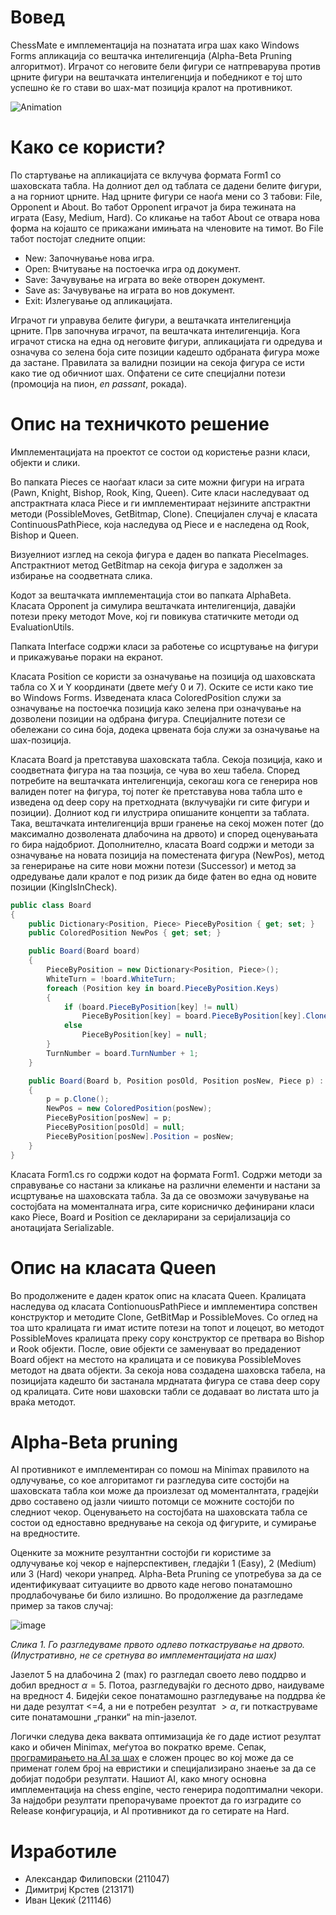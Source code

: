 # Вовед

ChessMate е имплементација на познатата игра шах како Windows Forms апликација со вештачка интелигенција (Alpha-Beta Pruning алгоритмот). Играчот со неговите бели фигури се натпреварува против црните фигури на вештачката интелигенција и победникот е тој што успешно ќе го стави во шах-мат позиција кралот на противникот.

![Animation](https://github.com/afilipovski/ChessMate/assets/69673676/f97a61ae-f8dd-4374-bdd0-cd6bd95b2a68)


# Како се користи?

По стартување на апликацијата се вклучува формата Form1 со шаховската табла. На долниот дел од таблата се дадени белите фигури, а на горниот црните. 
Над црните фигури се наоѓа мени со 3 табови: File, Opponent и About. Во табот Opponent играчот ја бира тежината на играта (Easy, Medium, Hard). Со кликање на табот About се отвара нова форма на којашто се прикажани имињата на членовите на тимот. Во File табот постојат следните опции:
- New: Започнување нова игра.
- Open: Вчитување на постоечка игра од документ.
- Save: Зачувување на играта во веќе отворен документ.
- Save as: Зачувување на играта во нов документ.
- Exit: Излегување од апликацијата.

Играчот ги управува белите фигури, а вештачката интелигенција црните. Прв започнува играчот, па вештачката интелигенција. Кога играчот стиска на една од неговите фигури, апликацијата ги одредува и означува со зелена боја сите позиции кадешто одбраната фигура може да застане. Правилата за валидни позиции на секоја фигура се исти како тие од обичниот шах. Опфатени се сите специјални потези (промоција на пион, *en passant*, рокада).

# Опис на техничкото решение
Имплементацијата на проектот се состои од користење разни класи, објекти и слики.

Во папката Pieces се наоѓаат класи за сите можни фигури на играта (Pawn, Knight, Bishop, Rook, King, Queen). Сите класи наследуваат од апстрактната класа Piece и ги имплементираат нејзините апстрактни методи (PossibleMoves, GetBitmap, Clone). Специјален случај е класата ContinuousPathPiece, која наследува од Piece и е наследена од Rook, Bishop и Queen. 

Визуелниот изглед на секоја фигура е даден во папката PieceImages. Апстрактниот метод GetBitmap на секоја фигура е задолжен за избирање на соодветната слика.

Кодот за вештачката имплементација стои во папката AlphaBeta. Класата Opponent ја симулира вештачката интелигенција, давајќи потези преку методот Move, кој ги повикува статичките методи од EvaluationUtils.   

Папката Interface содржи класи за работење со исцртување на фигури и прикажување пораки на екранот.

Класата Position се користи за означување на позиција од шаховската табла со X и Y координати (двете меѓу 0 и 7). Оските се исти како тие во Windows Forms. Изведената класа ColoredPosition служи за означување на постоечка позиција како зелена при означување на дозволени позиции на одбрана фигура. Специјалните потези се обележани со сина боја, додека црвената боја служи за означување на шах-позиција.

Класата Board ја претставува шаховската табла. Секоја позиција, како и соодветната фигура на таа позција, се чува во хеш табела. Според потребите на вештачката интелигенција, секогаш кога се генерира нов валиден потег на фигура, тој потег ќе претставува нова табла што е изведена од deep copy на претходната (вклучувајќи ги сите фигури и позиции). Долниот код ги илустрира опишаните концепти за таблата. Така, вештачката интелигенција врши гранење на секој можен потег (до максимално дозволената длабочина на дрвото) и според оценувањата го бира најдобриот. Дополнително, класата Board содржи и методи за означување на новата позиција на поместената фигура (NewPos), метод за генерирање на сите нови можни потези (Successor) и метод за одредување дали кралот е под ризик да биде фатен во една од новите позиции (KingIsInCheck).

```c#
public class Board
{
	public Dictionary<Position, Piece> PieceByPosition { get; set; }
	public ColoredPosition NewPos { get; set; }

	public Board(Board board)
	{
		PieceByPosition = new Dictionary<Position, Piece>();
		WhiteTurn = !board.WhiteTurn;
		foreach (Position key in board.PieceByPosition.Keys)
		{
			if (board.PieceByPosition[key] != null)
			    PieceByPosition[key] = board.PieceByPosition[key].Clone();
			else
			    PieceByPosition[key] = null;
		}
		TurnNumber = board.TurnNumber + 1;
	}

	public Board(Board b, Position posOld, Position posNew, Piece p) : this(b)
	{
		p = p.Clone();
		NewPos = new ColoredPosition(posNew);
		PieceByPosition[posNew] = p;
		PieceByPosition[posOld] = null;
		PieceByPosition[posNew].Position = posNew;
	}
}
```
Класата Form1.cs го содржи кодот на формата Form1. Содржи методи за справување со настани за кликање на различни елементи и настани за исцртување на шаховската табла. За да се овозможи зачувување на состојбата на моменталната игра, сите корисничко дефинирани класи како Piece, Board и Position се декларирани за серијализација со анотацијата Serializable.

# Опис на класата Queen

Во продолжените е даден краток опис на класата Queen. Кралицата наследува од класата ContionuousPathPiece и имплементира сопствен конструктор и методите Clone, GetBitMap и PossibleMoves. Со оглед на тоа што кралицата ги имат истите потези на топот и лоцецот, во методот PossibleMoves кралицата преку copy конструктор се претвара во Bishop и Rook објекти. После, овие објекти се заменуваат во предадениот Board објект на местото на кралицата и се повикува PossibleMoves методот на двата објекти. За секоја нова создадена шаховска табела, на позицијата кадешто би застанала мрднатата фигура се става deep copy од кралицата. Сите нови шаховски табли се додаваат во листата што ја враќа методот.

# Alpha-Beta pruning

AI противникот е имплементиран со помош на Minimax правилото на одлучување, со кое алгоритамот ги разгледува сите состојби на шаховската табла кои може да произлезат од моменталнтата, градејќи дрво составено од јазли чиишто потомци се можните состојби по следниот чекор. Оценувањето на состојбата на шаховската табла се состои од едноставно вреднување на секоја од фигурите, и сумирање на вредностите.

Оценките за можните резултантни состојби ги користиме за одлучување кој чекор е најперспективен, гледајќи 1 (Easy), 2 (Medium) или 3 (Hard) чекори унапред. Alpha-Beta Pruning се употребува за да се идентификуваат ситуациите во дрвото каде негово понатамошно продлабочување би било излишно. Во продолжение да разгледаме пример за таков случај:

![image](https://github.com/afilipovski/ChessMate/assets/69673676/d9baf7e4-a1bf-4552-86b9-3b3cfb69b885)

*Слика 1. Го разгледуваме првото одлево поткастрување на дрвото. (Илустративно, не се сретнува во имплементацијата на шах)*

Јазелот 5 на длабочина 2 (max) го разгледал своето лево поддрво и добил вредност
$\alpha = 5$. Потоа, разгледувајќи го десното дрво, наидуваме на вредност 4. Бидејќи секое понатамошно разгледување на поддрва ќе ни даде резултат <=4, а ни е потребен резултат $> \alpha$, ги поткаструваме сите понатамошни „гранки“ на min-јазелот.

Логички следува дека ваквата оптимизација ќе го даде истиот резултат како и обичен Minimax, меѓутоа во пократко време. Сепак, [програмирањето на AI за шах](https://en.wikipedia.org/wiki/Chess_engine) е сложен процес во кој може да се применат голем број на евристики и специјализирано знаење за да се добијат подобри резултати. Нашиот AI, како многу основна имплементација на chess engine, често генерира подоптимални чекори. За најдобри резултати препорачуваме проектот да го изградите со Release конфигурација, и AI противникот да го сетирате на Hard.

# Изработиле

* Aлександар Филиповски (211047)
* Димитриј Крстев (213171)
* Иван Цекиќ (211146)
